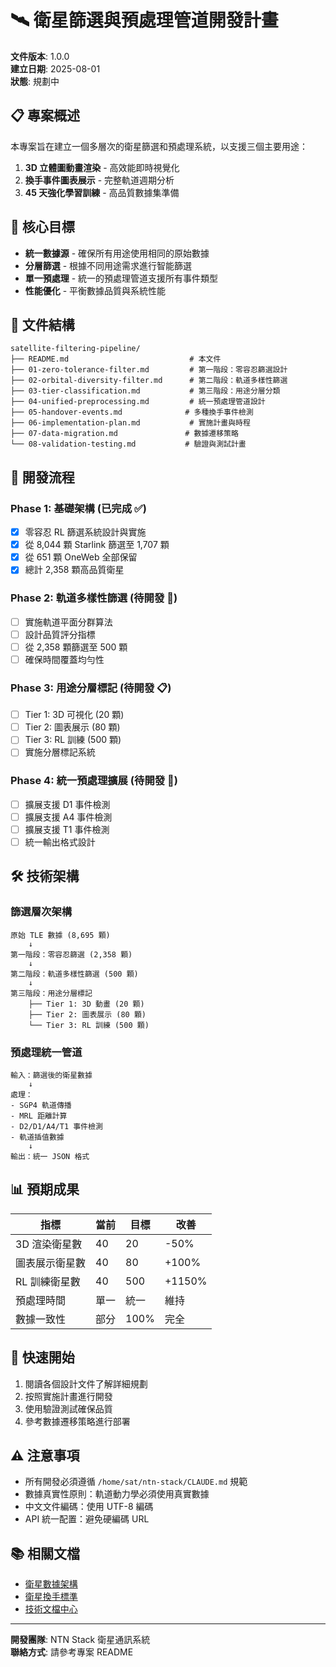 # 🛰️ 衛星篩選與預處理管道開發計畫

**文件版本**: 1.0.0  
**建立日期**: 2025-08-01  
**狀態**: 規劃中

## 📋 專案概述

本專案旨在建立一個多層次的衛星篩選和預處理系統，以支援三個主要用途：
1. **3D 立體圖動畫渲染** - 高效能即時視覺化
2. **換手事件圖表展示** - 完整軌道週期分析
3. **45 天強化學習訓練** - 高品質數據集準備

## 🎯 核心目標

- **統一數據源** - 確保所有用途使用相同的原始數據
- **分層篩選** - 根據不同用途需求進行智能篩選
- **單一預處理** - 統一的預處理管道支援所有事件類型
- **性能優化** - 平衡數據品質與系統性能

## 📁 文件結構

```
satellite-filtering-pipeline/
├── README.md                           # 本文件
├── 01-zero-tolerance-filter.md         # 第一階段：零容忍篩選設計
├── 02-orbital-diversity-filter.md      # 第二階段：軌道多樣性篩選
├── 03-tier-classification.md           # 第三階段：用途分層分類
├── 04-unified-preprocessing.md         # 統一預處理管道設計
├── 05-handover-events.md              # 多種換手事件檢測
├── 06-implementation-plan.md           # 實施計畫與時程
├── 07-data-migration.md               # 數據遷移策略
└── 08-validation-testing.md           # 驗證與測試計畫
```

## 🔄 開發流程

### Phase 1: 基礎架構 (已完成 ✅)
- [x] 零容忍 RL 篩選系統設計與實施
- [x] 從 8,044 顆 Starlink 篩選至 1,707 顆
- [x] 從 651 顆 OneWeb 全部保留
- [x] 總計 2,358 顆高品質衛星

### Phase 2: 軌道多樣性篩選 (待開發 🚧)
- [ ] 實施軌道平面分群算法
- [ ] 設計品質評分指標
- [ ] 從 2,358 顆篩選至 500 顆
- [ ] 確保時間覆蓋均勻性

### Phase 3: 用途分層標記 (待開發 📋)
- [ ] Tier 1: 3D 可視化 (20 顆)
- [ ] Tier 2: 圖表展示 (80 顆)
- [ ] Tier 3: RL 訓練 (500 顆)
- [ ] 實施分層標記系統

### Phase 4: 統一預處理擴展 (待開發 🔧)
- [ ] 擴展支援 D1 事件檢測
- [ ] 擴展支援 A4 事件檢測
- [ ] 擴展支援 T1 事件檢測
- [ ] 統一輸出格式設計

## 🛠️ 技術架構

### 篩選層次架構
```
原始 TLE 數據 (8,695 顆)
    ↓
第一階段：零容忍篩選 (2,358 顆)
    ↓
第二階段：軌道多樣性篩選 (500 顆)
    ↓
第三階段：用途分層標記
    ├── Tier 1: 3D 動畫 (20 顆)
    ├── Tier 2: 圖表展示 (80 顆)
    └── Tier 3: RL 訓練 (500 顆)
```

### 預處理統一管道
```
輸入：篩選後的衛星數據
    ↓
處理：
- SGP4 軌道傳播
- MRL 距離計算
- D2/D1/A4/T1 事件檢測
- 軌道插值數據
    ↓
輸出：統一 JSON 格式
```

## 📊 預期成果

| 指標 | 當前 | 目標 | 改善 |
|------|------|------|------|
| 3D 渲染衛星數 | 40 | 20 | -50% |
| 圖表展示衛星數 | 40 | 80 | +100% |
| RL 訓練衛星數 | 40 | 500 | +1150% |
| 預處理時間 | 單一 | 統一 | 維持 |
| 數據一致性 | 部分 | 100% | 完全 |

## 🚀 快速開始

1. 閱讀各個設計文件了解詳細規劃
2. 按照實施計畫進行開發
3. 使用驗證測試確保品質
4. 參考數據遷移策略進行部署

## ⚠️ 注意事項

- 所有開發必須遵循 `/home/sat/ntn-stack/CLAUDE.md` 規範
- 數據真實性原則：軌道動力學必須使用真實數據
- 中文文件編碼：使用 UTF-8 編碼
- API 統一配置：避免硬編碼 URL

## 📚 相關文檔

- [衛星數據架構](../docs/satellite_data_architecture.md)
- [衛星換手標準](../docs/satellite_handover_standards.md)
- [技術文檔中心](../docs/README.md)

---

**開發團隊**: NTN Stack 衛星通訊系統  
**聯絡方式**: 請參考專案 README

